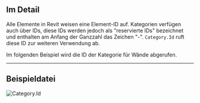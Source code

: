 ## Im Detail
Alle Elemente in Revit weisen eine Element-ID auf. Kategorien verfügen auch über IDs, diese IDs werden jedoch als "reservierte IDs" bezeichnet und enthalten am Anfang der Ganzzahl das Zeichen "-". `Category.Id` ruft diese ID zur weiteren Verwendung ab.

Im folgenden Beispiel wird die ID der Kategorie für Wände abgerufen.
___
## Beispieldatei

![Category.Id](./Revit.Elements.Category.Id_img.jpg)
